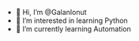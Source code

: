 - 👋 Hi, I’m @GalanIonut
- 👀 I’m interested in learning Python
- 🌱 I’m currently learning Automation
